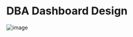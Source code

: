 # DBA Dashboard Design

![image](https://github.com/pranathi-jayanthi/dashboard-design/assets/113671307/312f0024-5dd3-40b2-991c-17ad42e26fac)
